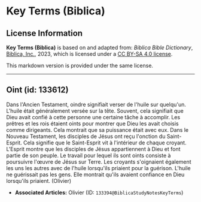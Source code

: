 # Key Terms (Biblica)

## License Information

**Key Terms (Biblica)** is based on and adapted from: _Biblica Bible Dictionary_, [Biblica, Inc.](https://www.biblica.com/), 2023, which is licensed under a [CC BY-SA 4.0 license](https://creativecommons.org/licenses/by-sa/4.0/legalcode.en).

This markdown version is provided under the same license.



--------------------------------

## Oint (id: 133612)

Dans l'Ancien Testament, oindre signifiait verser de l'huile sur quelqu'un. L'huile était généralement versée sur la tête. Souvent, cela signifiait que Dieu avait confié à cette personne une certaine tâche à accomplir. Les prêtres et les rois étaient oints pour montrer que Dieu les avait choisis comme dirigeants. Cela montrait que sa puissance était avec eux. Dans le Nouveau Testament, les disciples de Jésus ont reçu l'onction du Saint\-Esprit. Cela signifie que le Saint\-Esprit vit à l'intérieur de chaque croyant. L'Esprit montre que les disciples de Jésus appartiennent à Dieu et font partie de son peuple. Le travail pour lequel ils sont oints consiste à poursuivre l'œuvre de Jésus sur Terre. Les croyants s'oignaient également les uns les autres avec de l'huile lorsqu'ils priaient pour la guérison. L'huile ne guérissait pas les gens. Elle montrait qu'ils avaient confiance en Dieu lorsqu'ils priaient. (Olivier)

* **Associated Articles:** Olivier (ID: `133394@BiblicaStudyNotesKeyTerms`)

